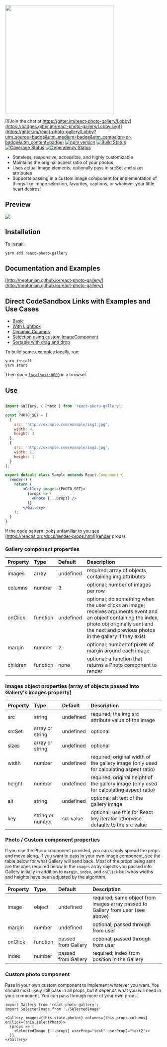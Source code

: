 <a href="http://neptunian.github.io/react-photo-gallery/"><img src="https://sandygonzales.com/rpg-logo2.png" width="350" /></a>

[![Join the chat at https://gitter.im/react-photo-gallery/Lobby](https://badges.gitter.im/react-photo-gallery/Lobby.svg)](https://gitter.im/react-photo-gallery/Lobby?utm_source=badge&utm_medium=badge&utm_campaign=pr-badge&utm_content=badge)
[![npm version](https://badge.fury.io/js/react-photo-gallery.svg)](https://badge.fury.io/js/react-photo-gallery)
[![Build Status](https://travis-ci.org/neptunian/react-photo-gallery.svg?branch=master)](https://travis-ci.org/neptunian/react-photo-gallery)
[![Coverage Status](https://coveralls.io/repos/github/neptunian/react-photo-gallery/badge.svg?branch=master)](https://coveralls.io/github/neptunian/react-photo-gallery?branch=master)
[![Dependency Status](https://david-dm.org/neptunian/react-photo-gallery.svg)](https://david-dm.org/neptunian/react-photo-gallery)

* Stateless, responsive, accessible, and highly customizable
* Maintains the original aspect ratio of your photos
* Uses actual image elements, optionally pass in srcSet and sizes attributes
* Supports passing in a custom image component for implementation of things like image selection, favorites, captions, or whatever your little heart desires!

## Preview
<img src="https://c1.staticflickr.com/5/4512/36861861853_4fcabda911_b.jpg" />

## Installation

To install:

```
yarn add react-photo-gallery
```

## Documentation and Examples

[http://neptunian.github.io/react-photo-gallery/](http://neptunian.github.io/react-photo-gallery/)

## Direct CodeSandbox Links with Examples and Use Cases

* [Basic](https://codesandbox.io/s/9yx911wl9y)
* [With Lightbox](https://codesandbox.io/s/5vn3lvz2n4)
* [Dynamic Columns](https://codesandbox.io/s/ll7ym48027)
* [Selection using custom ImageComponent](https://codesandbox.io/s/o7o241q09)
* [Sortable with drag and drop](https://codesandbox.io/s/8y7n1r9y5j)

To build some examples locally, run:

```
yarn install
yarn start

```

Then open [`localhost:8000`](http://localhost:8000) in a browser.


## Use

```jsx

import Gallery, { Photo } from 'react-photo-gallery';

const PHOTO_SET = [
  {
    src: 'http://example.com/example/img1.jpg',
    width: 4,
    height: 3
  },
  {
    src: 'http://example.com/example/img2.jpg',
    width: 1,
    height: 1
  }
];

export default class Sample extends React.Component {
  render() {
    return (
        <Gallery images={PHOTO_SET}>
          {props => (
            <Photo {...props} />
          )}
        </Gallery>
    );
  }
}

```
If the code pattern looks unfamiliar to you see [https://reactjs.org/docs/render-props.html](render props). 

### Gallery component properties

Property        |       Type            |       Default         |       Description
:-----------------------|:--------------|:--------------|:--------------------------------
images | array  | undefined  | required; array of objects containing img attributes
columns | number  | 3  | optional; number of images per row
onClick | function  | undefined  | optional; do something when the user clicks an image; receives arguments event and an object containing the index, photo obj originally sent and the next and previous photos in the gallery if they exist
margin | number  | 2  | optional; number of pixels of margin around each image
children | function | none | optional; a function that returns a Photo component to render

### images object properties (array of objects passed into Gallery's images property)

Property        |       Type            |       Default         |       Description
:-----------------------|:--------------|:--------------|:--------------------------------
src     |       string    |       undefined    |       required; the img src attribute value of the image
srcSet     |       array or string    |       undefined    |       optional
sizes     |       array or string    |       undefined    |       optional
width | number  | undefined  | required; original width of the gallery image (only used for calculating aspect ratio)
height  | number  | undefined | required; original height of the gallery image (only used for calculating aspect ratio)
alt  | string  | undefined | optional; alt text of the gallery image
key  | string or number  | src value | optional; use this for React key iterator otherwise defaults to the src value

### Photo / Custom component properties

If you use the Photo component provided, you can simply spread the props and move along. If you want to pass in your own image component, see the table below for what Gallery will send back. Most of the props being sent are the ones required below in the `images` array objects you passed into Gallery initially in addition to `margin`, `index`, and `onClick` but whos widths and heights have been adjusted by the algorithm. 

Property        |       Type            |       Default         |       Description
:-----------------------|:--------------|:--------------|:--------------------------------
image  | object  | undefined | required; same object from images array passed to Gallery from user (see above)
margin  | number  | undefined | optional; passed through from user
onClick  | function  | passed from Gallery | optional; passed through from user
index  | number  | passed from Gallery | required; index from position in the Gallery

### Custom photo component

Pass in your own custom component to implement whatever you want. You should most likely still pass in all props, but it depends what you will need in your component. You can pass through more of your own props.

```
import Gallery from 'react-photo-gallery';
import SelectedImage from './SelectedImage'

<Gallery images={this.state.photos} columns={this.props.columns} onClick={this.selectPhoto}>
  {props => (
    <SelectedImage {...props} userProp="test" userProp2="test2"/>
  )}    
</Gallery>
```

